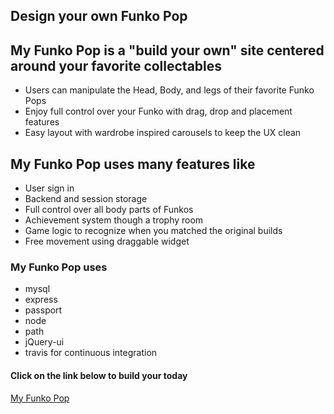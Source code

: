 ## Design your own Funko Pop
## My Funko Pop is a "build your own" site centered around your favorite collectables 
- Users can manipulate the Head, Body, and legs of their favorite Funko Pops
- Enjoy full control over your Funko with drag, drop and placement features
- Easy layout with wardrobe inspired carousels to keep the UX clean  
## My Funko Pop uses many features like
- User sign in
- Backend and session storage
- Full control over all body parts of Funkos
- Achievement system though a trophy room
- Game logic to recognize when you matched the original builds 
- Free movement using draggable widget
### My Funko Pop uses
- mysql
- express
- passport
- node
- path
- jQuery-ui
- travis for continuous integration
#### Click on the link below to build your today
[My Funko Pop](https://funky-funkos.herokuapp.com/)

